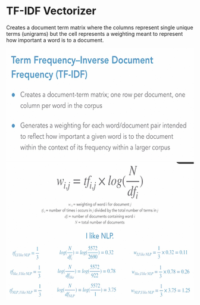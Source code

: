 # TF-IDF Vectorizer

Creates a document term matrix where the columns represent single unique terms (unigrams) but the cell represents a weighting meant to represent how important a word is to a document.

<img src="https://raw.githubusercontent.com/ElizaLo/NLP-Natural-Language-Processing/master/Word%20Embeddings/TF-IDF%20Vectorizer/TF_IDF.png" width="612.8" height="301.6">

<img src="https://raw.githubusercontent.com/ElizaLo/NLP-Natural-Language-Processing/master/Word%20Embeddings/TF-IDF%20Vectorizer/Formula.png" width="635.2" height="370.4">
